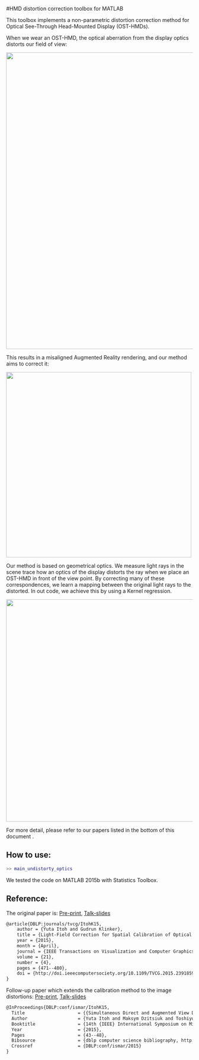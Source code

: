 #HMD distortion correction toolbox for MATLAB

This toolbox implements a non-parametric distortion correction method for Optical See-Through Head-Mounted Display (OST-HMDs).

When we wear an OST-HMD, the optical aberration from the display optics distorts our field of view: 

<img src="https://cloud.githubusercontent.com/assets/7195124/11900674/acf0eb24-a5a7-11e5-9452-b062d1366a3c.jpg" width="800"/>
 
This results in a misaligned Augmented Reality rendering, and our method aims to correct it:

<img src="https://cloud.githubusercontent.com/assets/7195124/11900867/96c26cb4-a5a8-11e5-9269-322140308ad0.jpg" width="500"/>

Our method is based on geometrical optics. We measure light rays in the scene trace how an optics of the display distorts the ray when we place an OST-HMD in front of the view point. By correcting many of these correspondences, we learn a mapping between the original light rays to the distorted. In out code, we achieve this by using a Kernel regression.

<img src="https://cloud.githubusercontent.com/assets/7195124/11900960/2f3cd344-a5a9-11e5-9fba-493ee54ec5b0.jpg" width="600"/>

For more detail, please refer to our papers listed in the bottom of this document .

## How to use:
```Matlab
>> main_undistorty_optics
```
We tested the code on MATLAB 2015b with Statistics Toolbox.


## Reference:
The original paper is: 
[Pre-print](http://campar.in.tum.de/pub/itoh2015vr/itoh2015vr.pdf), 
[Talk-slides](http://campar.in.tum.de/pub/itoh2015vr/itoh2015vr.slides.pdf) 
```latex
@article{DBLP:journals/tvcg/ItohK15,
    author = {Yuta Itoh and Gudrun Klinker},
    title = {Light-Field Correction for Spatial Calibration of Optical See-Through Head-Mounted Displays},
    year = {2015},
    month = {April},
    journal = {IEEE Transactions on Visualization and Computer Graphics (Proceedings Virtual Reality 2015)},
    volume = {21},
    number = {4},
    pages = {471--480},
    doi = {http://doi.ieeecomputersociety.org/10.1109/TVCG.2015.2391859},
}
```


Follow-up paper which extends the calibration method to the image distortions:
[Pre-print](http://campar.in.tum.de/pub/itoh2015ismar2/itoh2015ismar2.slides.pdf), 
[Talk-slides](http://campar.in.tum.de/pub/itoh2015ismar2/itoh2015ismar2.pdff) 
```latex
@InProceedings{DBLP:conf/ismar/ItohK15,
  Title                    = {{Simultaneous Direct and Augmented View Distortion Calibration of Optical See-Through Head-Mounted Displays}},
  Author                   = {Yuta Itoh and Maksym Dzitsiuk and Toshiyuki Amano and Gudrun Klinker},
  Booktitle                = {14th {IEEE} International Symposium on Mixed and Augmented Reality, {ISMAR} 2015, FUkuoka, Japan, Sep. 29 - Oct. 3, 2015},
  Year                     = {2015},
  Pages                    = {43--48},
  Bibsource                = {dblp computer science bibliography, http://dblp.org},
  Crossref                 = {DBLP:conf/ismar/2015}
}
```
